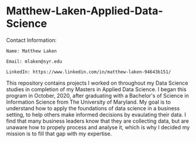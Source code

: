# Matthew-Laken-Applied-Data-Science
Contact Information: 

    Name: Matthew Laken
  
    Email: mlaken@syr.edu
    
    LinkedIn: https://www.linkedin.com/in/matthew-laken-94643b151/
 
This repository contains projects I worked on throughout my Data Science studies in completion of my Masters in Applied Data Science. I began this program in October, 2020, after graduating with a Bachelor's of Science in Information Science from The University of Maryland. My goal is to understand how to apply the foundations of data science in a business setting, to help others make informed decisions by evaulating their data. I find that many business leaders know that they are collecting data, but are unaware how to propely process and analyse it, which is why I decided my mission is to fill that gap with my expertise. 
